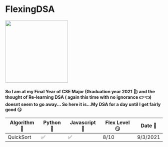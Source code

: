 # FlexingDSA 

<img src="https://i.pinimg.com/originals/47/ca/c8/47cac854462569b133f9799a3fb16f69.gif" style="width:200px">

#### So I am at my Final Year of CSE Major (Graduation year 2021 👻) and the thought of Re-learning DSA ( again this time with no ignorance 👉👈) doesnt seem to go away... So here it is...My DSA for a day until I get fairly good 😏

| Algorithm 🤯     | Python 🐍 | Javascript  🧠 | Flex Level 😏 | Date 📅 |
| ----------- | ----------- | ----------- | ----------- |-----|
| QuickSort     | ✅ | ✅ | 8/10 | 9/3/2021
